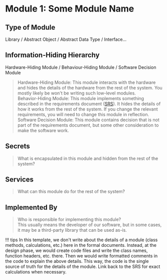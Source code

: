 # Module 1: Some Module Name

## Type of Module
Library / Abstract Object / Abstract Data Type / Interface...

## Information-Hiding Hierarchy
Hardware-Hiding Module / Behaviour-Hiding Module / Software Decision Module

> Hardware-Hiding Module: This module interacts with the hardware and hides the details of the hardware from the rest of the system. You mostly likely be won't be writing such low-level modules.  
> Behavior-Hiding Module: This module implements something described in the requirements document ([SRS](../2-requirements/README.md)). It hides the details of how it works from the rest of the system. If you change the relevant requirements, you will need to change this module in reflection.
> Software Decision Module: This module contains decision that is not part of the requirements document, but some other consideration to make the software work.

## Secrets
> What is encapsulated in this module and hidden from the rest of the system?

## Services
> What can this module do for the rest of the system?

## Implemented By
> Who is responsible for implementing this module?  
> This usually means the developer of our software, but in some cases, it may be a third-party library that can be used as-is.

!!! tips
    In this template, we don't write about the details of a module (class methods, calculations, etc.) here in the formal documents. Instead, at the design phase, we would create code files and write the class names, function headers, etc. there. Then we would write formatted comments in the code to explain the above details. This way, the code is the single source of truth for the details of the module. Link back to the SRS for exact calculations when necessary.